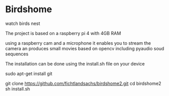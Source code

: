 # Birdshome
watch birds nest

The project is based on a raspberry pi 4 with 4GB RAM

using a raspberry cam and a microphone it enables you to stream the camera an produces small movies based on opencv including pyaudio soud sequences 

The installation can be done using the install.sh file on your device

sudo apt-get install git

git clone https://github.com/fichtlandsachs/birdshome2.git
cd birdshome2
sh install.sh

